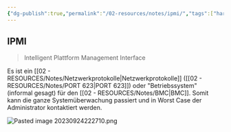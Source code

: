 ```yaml
---
{"dg-publish":true,"permalink":"/02-resources/notes/ipmi/","tags":["hardware/server"],"noteIcon":"","updated":"2025-08-25T09:47:38.698+02:00"}
---
```


## IPMI 
>Intelligent Plattform Management Interface


Es ist ein [[02 - RESOURCES/Notes/Netzwerkprotokolle\|Netzwerkprotokolle]] ([[02 - RESOURCES/Notes/PORT 623\|PORT 623]]) oder "Betriebssystem" (informal gesagt) für den [[02 - RESOURCES/Notes/BMC\|BMC]]. Somit kann die ganze Systemüberwachung passiert und in Worst Case der Administrator kontaktiert werden.  

![Pasted image 20230924222710.png](/img/user/02%20-%20RESOURCES/Files/IMG/Pasted%20image%2020230924222710.png)